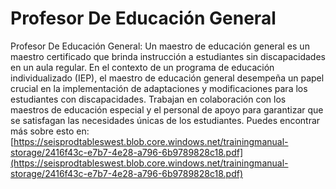 # Profesor De Educación General
Profesor De Educación General: Un maestro de educación general es un maestro certificado que brinda instrucción a estudiantes sin discapacidades en un aula regular. En el contexto de un programa de educación individualizado (IEP), el maestro de educación general desempeña un papel crucial en la implementación de adaptaciones y modificaciones para los estudiantes con discapacidades. Trabajan en colaboración con los maestros de educación especial y el personal de apoyo para garantizar que se satisfagan las necesidades únicas de los estudiantes.
Puedes encontrar más sobre esto en: [https://seisprodtableswest.blob.core.windows.net/trainingmanual-storage/2416f43c-e7b7-4e28-a796-6b9789828c18.pdf](https://seisprodtableswest.blob.core.windows.net/trainingmanual-storage/2416f43c-e7b7-4e28-a796-6b9789828c18.pdf)